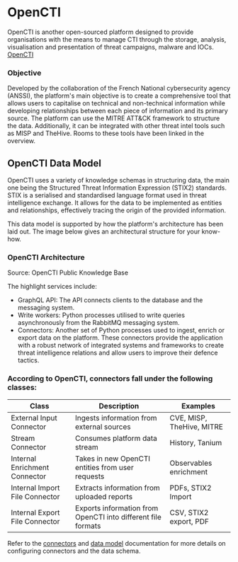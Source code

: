 # OpenCTI
OpenCTI is another open-sourced platform designed to provide organisations with the means to manage CTI through the storage, analysis, visualisation and presentation of threat campaigns, malware and IOCs.
[OpenCTI](https://docs.opencti.io/latest/deployment/overview/)

### Objective
Developed by the collaboration of the French National cybersecurity agency (ANSSI), the platform's main objective is to create a comprehensive tool that allows users to capitalise on technical and non-technical information while developing relationships between each piece of information and its primary source. 
The platform can use the MITRE ATT&CK framework to structure the data. Additionally, it can be integrated with other threat intel tools such as MISP and TheHive. 
Rooms to these tools have been linked in the overview.

## OpenCTI Data Model
OpenCTI uses a variety of knowledge schemas in structuring data, the main one being the Structured Threat Information Expression (STIX2) standards. STIX is a serialised and standardised language format used in threat intelligence exchange. It allows for the data to be implemented as entities and relationships, effectively tracing the origin of the provided information.

This data model is supported by how the platform's architecture has been laid out. The image below gives an architectural structure for your know-how.

### OpenCTI Architecture

Source: OpenCTI Public Knowledge Base

The highlight services include:

- GraphQL API: The API connects clients to the database and the messaging system.
- Write workers: Python processes utilised to write queries asynchronously from the RabbitMQ messaging system.
- Connectors: Another set of Python processes used to ingest, enrich or export data on the platform. These connectors provide the application with a robust network of integrated systems and frameworks to create threat intelligence relations and allow users to improve their defence tactics.

### According to OpenCTI, connectors fall under the following classes:

| Class |	Description| Examples |
|-------|------------|----------|
| External Input Connector |	Ingests information from external sources |	CVE, MISP, TheHive, MITRE |
| Stream Connector |	Consumes platform data stream	| History, Tanium |
| Internal Enrichment Connector |	Takes in new OpenCTI entities from user requests |	Observables enrichment |
| Internal Import File Connector |	Extracts information from uploaded reports |	PDFs, STIX2 Import |
| Internal Export File Connector |	Exports information from OpenCTI into different file formats |	CSV, STIX2 export, PDF |

Refer to the [connectors](https://docs.opencti.io/latest/deployment/connectors/) and [data model](https://docs.opencti.io/latest/deployment/overview/) documentation for more details on configuring connectors and the data schema.

 

